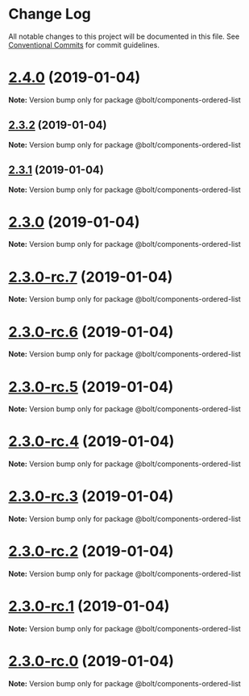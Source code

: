 # Change Log

All notable changes to this project will be documented in this file.
See [Conventional Commits](https://conventionalcommits.org) for commit guidelines.

# [2.4.0](https://github.com/bolt-design-system/bolt/tree/master/packages/components/bolt-ordered-list/compare/v2.3.2...v2.4.0) (2019-01-04)

**Note:** Version bump only for package @bolt/components-ordered-list





## [2.3.2](https://github.com/bolt-design-system/bolt/tree/master/packages/components/bolt-ordered-list/compare/v2.3.1...v2.3.2) (2019-01-04)

**Note:** Version bump only for package @bolt/components-ordered-list





## [2.3.1](https://github.com/bolt-design-system/bolt/tree/master/packages/components/bolt-ordered-list/compare/v2.3.0...v2.3.1) (2019-01-04)

**Note:** Version bump only for package @bolt/components-ordered-list





# [2.3.0](https://github.com/bolt-design-system/bolt/tree/master/packages/components/bolt-ordered-list/compare/v2.3.0-rc.7...v2.3.0) (2019-01-04)

**Note:** Version bump only for package @bolt/components-ordered-list





# [2.3.0-rc.7](https://github.com/bolt-design-system/bolt/tree/master/packages/components/bolt-ordered-list/compare/v2.3.0-rc.6...v2.3.0-rc.7) (2019-01-04)

**Note:** Version bump only for package @bolt/components-ordered-list





# [2.3.0-rc.6](https://github.com/bolt-design-system/bolt/tree/master/packages/components/bolt-ordered-list/compare/v2.3.0-rc.5...v2.3.0-rc.6) (2019-01-04)

**Note:** Version bump only for package @bolt/components-ordered-list





# [2.3.0-rc.5](https://github.com/bolt-design-system/bolt/tree/master/packages/components/bolt-ordered-list/compare/v2.3.0-rc.4...v2.3.0-rc.5) (2019-01-04)

**Note:** Version bump only for package @bolt/components-ordered-list





# [2.3.0-rc.4](https://github.com/bolt-design-system/bolt/tree/master/packages/components/bolt-ordered-list/compare/v2.3.0-rc.3...v2.3.0-rc.4) (2019-01-04)

**Note:** Version bump only for package @bolt/components-ordered-list





# [2.3.0-rc.3](https://github.com/bolt-design-system/bolt/tree/master/packages/components/bolt-ordered-list/compare/v2.3.0-rc.2...v2.3.0-rc.3) (2019-01-04)

**Note:** Version bump only for package @bolt/components-ordered-list





# [2.3.0-rc.2](https://github.com/bolt-design-system/bolt/tree/master/packages/components/bolt-ordered-list/compare/v2.3.0-rc.1...v2.3.0-rc.2) (2019-01-04)

**Note:** Version bump only for package @bolt/components-ordered-list





# [2.3.0-rc.1](https://github.com/bolt-design-system/bolt/tree/master/packages/components/bolt-ordered-list/compare/vv2.3.0-rc.0...v2.3.0-rc.1) (2019-01-04)

**Note:** Version bump only for package @bolt/components-ordered-list





# [2.3.0-rc.0](https://github.com/bolt-design-system/bolt/tree/master/packages/components/bolt-ordered-list/compare/v2.2.1...v2.3.0-rc.0) (2019-01-04)

**Note:** Version bump only for package @bolt/components-ordered-list
